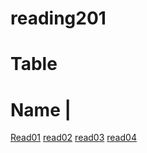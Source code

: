 # reading201

# Table
 
 # Name |

 [Read01]( https://samahdasan.github.io/reading201//class01)
[read02]( https://samahdasan.github.io/reading201//read02)
[read03]( https://samahdasan.github.io/reading201//read03)
[read04](https://samahdasan.github.io/reading201//read05)